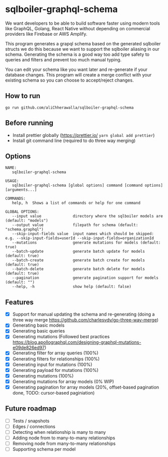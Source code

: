 # sqlboiler-graphql-schema

We want developers to be able to build software faster using modern tools like GraphQL, Golang, React Native without depending on commercial providers like Firebase or AWS Amplify.

This program generates a grapql schema based on the generated sqlboiler structs we do this because we want to support the sqlboiler aliasing in our schema. Generating the schema is a good way too add type safety to queries and filters and prevent too much manual typing.

You can edit your schema like you want later and re-generate if your database changes. This program will create a merge conflict with your existing schema so you can choose to accept/reject changes.

## How to run

`go run github.com/aliChherawalla/sqlboiler-graphql-schema`

## Before running

- Install prettier globally (https://prettier.io/ `yarn global add prettier`)
- Install git command line (required to do three way merging)

## Options

```
NAME:
   sqlboiler-graphql-schema

USAGE:
   sqlboiler-graphql-schema [global options] command [command options] [arguments...]

COMMANDS:
   help, h  Shows a list of commands or help for one command

GLOBAL OPTIONS:
   --input value              directory where the sqlboiler models are (default: "models")
   --output value             filepath for schema (default: "schema.graphql")
   --skip-input-fields value  input names which should be skipped: e.g. --skip-input-fields=userId --skip-input-fields=organizationId
   --mutations                generate mutations for models (default: true)
   --batch-update             generate batch update for models (default: true)
   --batch-create             generate batch create for models (default: true)
   --batch-delete             generate batch delete for models (default: true)
   --pagination               generate pagination support for models (default: "")
   --help, -h                 show help (default: false)
```


## Features
- [x] Support for manual updating the schema and re-generating (doing a three way merge https://github.com/charlesvdv/go-three-way-merge)
- [x] Generating basic models
- [x] Generating basic queries
- [x] Generating mutations (Followed best practices https://blog.apollographql.com/designing-graphql-mutations-e09de826ed97)
- [x] Generating filter for array queries (100%)
- [x] Generating filters for relationships (100%)
- [x] Generating input for mutations (100%)
- [x] Generating payload for mutations (100%)
- [x] Generating mutations (100%)
- [x] Generating mutations for array models (0% WIP)
- [x] Generating pagination for array models (20%, offset-based pagination done, TODO: cursor-based paginiation)

## Future roadmap

- [ ] Tests / snapshots
- [ ] Edges / connections
- [ ] Detecting when relationship is many to many
- [ ] Adding node from to many-to-many relationships
- [ ] Removing node from many-to-many relationships
- [ ] Supporting schema per model
